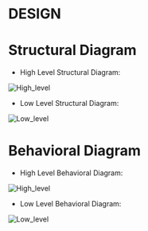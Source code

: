 # DESIGN
 # Structural Diagram
 * High Level Structural Diagram:
 
 ![High_level](https://github.com/LOGESHWARANS389/M1_RetailBillingSystem_Application/blob/main/2_Design/activitydiagram.jpg)
 
 * Low Level Structural Diagram:
 
 ![Low_level](https://github.com/LOGESHWARANS389/M1_RetailBillingSystem_Application/blob/main/2_Design/activitydiagram2.jpg)
 
  # Behavioral Diagram
 * High Level Behavioral Diagram:
 
 ![High_level](https://github.com/LOGESHWARANS389/M1_RetailBillingSystem_Application/blob/main/2_Design/diagram3.jpg)
 
 * Low Level Behavioral Diagram:
 
 ![Low_level](https://github.com/LOGESHWARANS389/M1_RetailBillingSystem_Application/blob/main/2_Design/diagram4.jpg)
